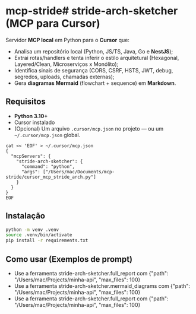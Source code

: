 # mcp-stride# stride-arch-sketcher (MCP para Cursor)

Servidor **MCP local** em Python para o **Cursor** que:
- Analisa um repositório local (Python, JS/TS, Java, Go e **NestJS**);
- Extrai rotas/handlers e tenta inferir o estilo arquitetural (Hexagonal, Layered/Clean, Microserviços x Monólito);
- Identifica sinais de segurança (CORS, CSRF, HSTS, JWT, debug, segredos, uploads, chamadas externas);
- Gera **diagramas Mermaid** (flowchart + sequence) em **Markdown**.

## Requisitos

- **Python 3.10+**
- Cursor instalado
- (Opcional) Um arquivo `.cursor/mcp.json` no projeto — ou um `~/.cursor/mcp.json` global.

````
cat << 'EOF' > ~/.cursor/mcp.json
{               
  "mcpServers": {
    "stride-arch-sketcher": {
      "command": "python",
      "args": ["/Users/mac/Documents/mcp-stride/cursor_mcp_stride_arch.py"]
    }
  }
}
EOF
````

## Instalação

```bash
python -m venv .venv
source .venv/bin/activate
pip install -r requirements.txt
```

## Como usar (Exemplos de prompt)

  - Use a ferramenta stride-arch-sketcher.full_report com {"path": "/Users/mac/Projects/minha-api", "max_files": 100}
  - Use a ferramenta stride-arch-sketcher.mermaid_diagrams com {"path": "/Users/mac/Projects/minha-api", "max_files": 100}
  - Use a ferramenta stride-arch-sketcher.full_report com {"path": "/Users/mac/Projects/minha-api", "max_files": 100}